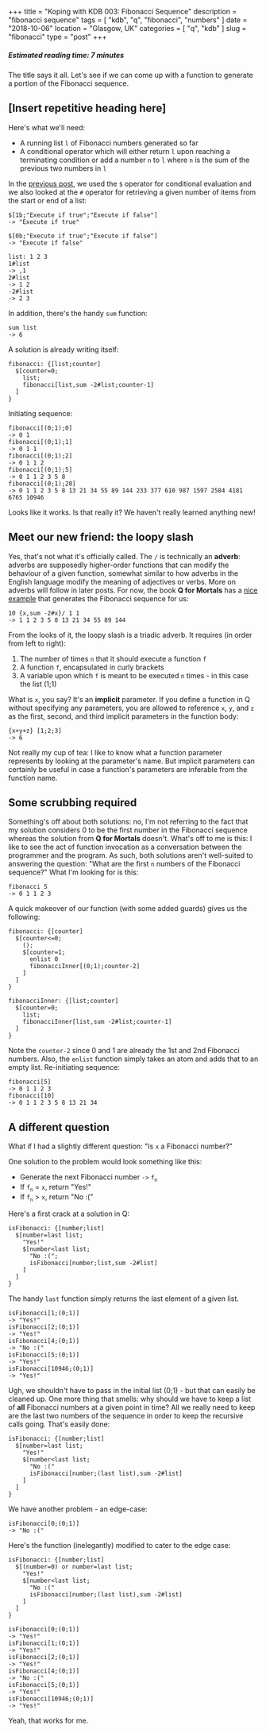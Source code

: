 +++
title = "Koping with KDB 003: Fibonacci Sequence"
description = "fibonacci sequence"
tags = [ "kdb", "q", "fibonacci", "numbers" ]
date = "2018-10-06"
location = "Glasgow, UK"
categories = [
  "q",
  "kdb"
]
slug = "fibonacci"
type = "post"
+++

##### Estimated reading time: 7 minutes

The title says it all. Let's see if we can come up with a function to generate a portion of the Fibonacci sequence. 

## [Insert repetitive heading here]

Here's what we'll need:

* A running list `l` of Fibonacci numbers generated so far
* A conditional operator which will either return `l` upon reaching a terminating condition or add a number `n` to `l` where `n` is the sum of the previous two numbers in `l`

In the [previous post][list-reversal-second-post], we used the `$` operator for conditional evaluation and we also looked at the `#` operator for retrieving a given number of items from the start or end of a list:

    $[1b;"Execute if true";"Execute if false"]
    -> "Execute if true"

    $[0b;"Execute if true";"Execute if false"]
    -> "Execute if false"

    list: 1 2 3
    1#list
    -> ,1
    2#list
    -> 1 2
    -2#list
    -> 2 3

In addition, there's the handy `sum` function:

    sum list
    -> 6

A solution is already writing itself:

    fibonacci: {[list;counter] 
      $[counter=0;
        list;
        fibonacci[list,sum -2#list;counter-1]
      ]
    }

Initiating sequence:

    fibonacci[(0;1);0]
    -> 0 1
    fibonacci[(0;1);1]
    -> 0 1 1
    fibonacci[(0;1);2]
    -> 0 1 1 2
    fibonacci[(0;1);5]
    -> 0 1 1 2 3 5 8
    fibonacci[(0;1);20]
    -> 0 1 1 2 3 5 8 13 21 34 55 89 144 233 377 610 987 1597 2584 4181 6765 10946
  
Looks like it works. Is that really it? We haven't really learned anything new!

## Meet our new friend: the loopy slash

Yes, that's not what it's officially called. The `/` is technically an **adverb**: adverbs are supposedly higher-order functions that can modify the behaviour of a given function, somewhat similar to how adverbs in the English language modify the meaning of adjectives or verbs. More on adverbs will follow in later posts. For now, the book **Q for Mortals** has a [nice example][q-for-mortals-fibonacci-example] that generates the Fibonacci sequence for us:

    10 {x,sum -2#x}/ 1 1
    -> 1 1 2 3 5 8 13 21 34 55 89 144

From the looks of it, the loopy slash is a triadic adverb. It requires (in order from left to right):

1. The number of times `n` that it should execute a function `f`
2. A function `f`, encapsulated in curly brackets
3. A variable upon which `f` is meant to be executed `n` times - in this case the list (1;1)

What is `x`, you say? It's an **implicit** parameter. If you define a function in Q without specifying any parameters, you are allowed to reference `x`, `y`, and `z` as the first, second, and third implicit parameters in the function body:

    {x+y+z} [1;2;3]
    -> 6

Not really my cup of tea: I like to know what a function parameter represents by looking at the parameter's name. But implicit parameters can certainly be useful in case a function's parameters are inferable from the function name.

## Some scrubbing required

Something's off about both solutions: no, I'm not referring to the fact that my solution considers 0 to be the first number in the Fibonacci sequence whereas the solution from **Q for Mortals** doesn't. What's off to me is this: I like to see the act of function invocation as a conversation between the programmer and the program. As such, both solutions aren't well-suited to answering the question: "What are the first `n` numbers of the Fibonacci sequence?" What I'm looking for is this:

    fibonacci 5
    -> 0 1 1 2 3

A quick makeover of our function (with some added guards) gives us the following:

    fibonacci: {[counter] 
      $[counter<=0;
        ();
        $[counter=1;
          enlist 0
          fibonacciInner[(0;1);counter-2]
        ]
      ]
    }

    fibonacciInner: {[list;counter]
      $[counter=0;
        list;
        fibonacciInner[list,sum -2#list;counter-1]
      ]
    }

Note the `counter-2` since 0 and 1 are already the 1st and 2nd Fibonacci numbers. Also, the `enlist` function simply takes an atom and adds that to an empty list. Re-initiating sequence:

    fibonacci[5]
    -> 0 1 1 2 3
    fibonacci[10]
    -> 0 1 1 2 3 5 8 13 21 34

## A different question

What if I had a slightly different question: "Is `x` a Fibonacci number?"

One solution to the problem would look something like this: 

* Generate the next Fibonacci number `->` `f`<sub>`n`</sub>
* If `f`<sub>`n`</sub> = `x`, return "Yes!"
* If `f`<sub>`n`</sub> > `x`, return "No :("

Here's a first crack at a solution in Q:

```
isFibonacci: {[number;list] 
  $[number=last list;
    "Yes!"
    $[number<last list;
      "No :(";
      isFibonacci[number;list,sum -2#list]
    ]
  ]
}
```

The handy `last` function simply returns the last element of a given list.

```
isFibonacci[1;(0;1)]
-> "Yes!"
isFibonacci[2;(0;1)]
-> "Yes!"
isFibonacci[4;(0;1)]
-> "No :("
isFibonacci[5;(0;1)]
-> "Yes!"
isFibonacci[10946;(0;1)]
-> "Yes!"
```

Ugh, we shouldn't have to pass in the initial list (0;1) - but that can easily be cleaned up. One more thing that smells: why should we have to keep a list of **all** Fibonacci numbers at a given point in time? All we really need to keep are the last two numbers of the sequence in order to keep the recursive calls going. That's easily done:

```
isFibonacci: {[number;list] 
  $[number=last list;
    "Yes!"
    $[number<last list;
      "No :("
      isFibonacci[number;(last list),sum -2#list]
    ]
  ]
}
```

We have another problem - an edge-case:

```
isFibonacci[0;(0;1)]
-> "No :("
```

Here's the function (inelegantly) modified to cater to the edge case:

```
isFibonacci: {[number;list] 
  $[(number=0) or number=last list;
    "Yes!"
    $[number<last list;
      "No :("
      isFibonacci[number;(last list),sum -2#list]
    ]
  ]
}
```

```
isFibonacci[0;(0;1)]
-> "Yes!"
isFibonacci[1;(0;1)]
-> "Yes!"
isFibonacci[2;(0;1)]
-> "Yes!"
isFibonacci[4;(0;1)]
-> "No :("
isFibonacci[5;(0;1)]
-> "Yes!"
isFibonacci[10946;(0;1)]
-> "Yes!"
```

Yeah, that works for me.

[list-reversal-second-post]: https://codingwithoutcoffee.com/posts/listreversal2/
[q-for-mortals-fibonacci-example]: https://code.kx.com/q4m3/1_Q_Shock_and_Awe/#112-example-fibonacci-numbers
